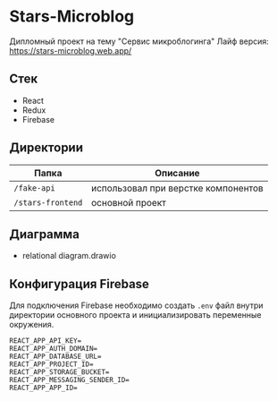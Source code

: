 # Stars-Microblog

Дипломный проект на тему "Сервис микроблогинга"
Лайф версия: https://stars-microblog.web.app/

## Стек

* React
* Redux
* Firebase

## Директории

| Папка                |  Описание                                  |
|----------------------|--------------------------------------------|
| `/fake-api`          | иcпользовал при верстке компонентов           |
| `/stars-frontend`    | основной проект                                 |

## Диаграмма

* relational diagram.drawio

## Конфигурация Firebase

Для подключения Firebase необходимо создать `.env` файл внутри директории основного проекта и инициализировать переменные окружения.
```dosini
REACT_APP_API_KEY=
REACT_APP_AUTH_DOMAIN=
REACT_APP_DATABASE_URL=
REACT_APP_PROJECT_ID=
REACT_APP_STORAGE_BUCKET=
REACT_APP_MESSAGING_SENDER_ID=
REACT_APP_APP_ID=
```
